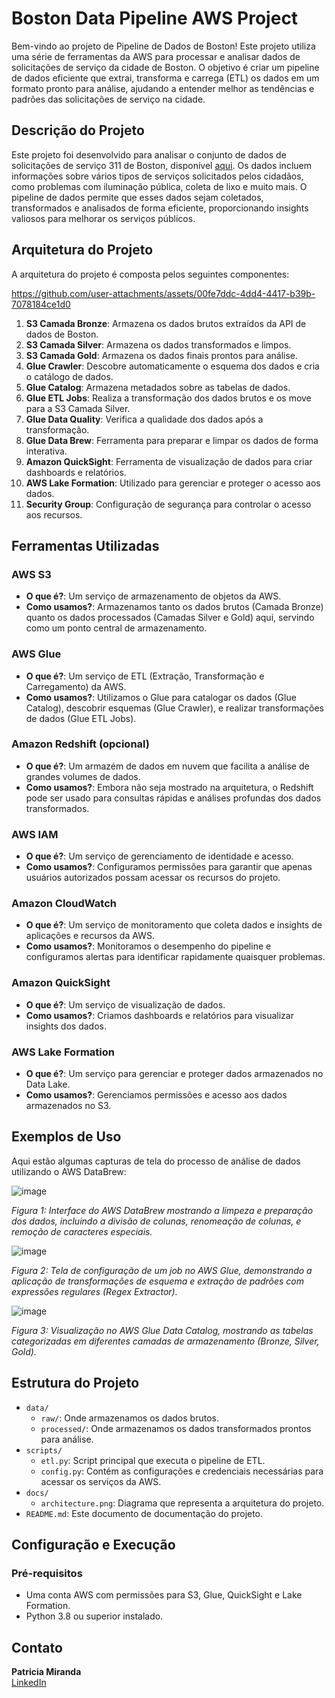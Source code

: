 # Boston Data Pipeline AWS Project

Bem-vindo ao projeto de Pipeline de Dados de Boston! Este projeto utiliza uma série de ferramentas da AWS para processar e analisar dados de solicitações de serviço da cidade de Boston. O objetivo é criar um pipeline de dados eficiente que extrai, transforma e carrega (ETL) os dados em um formato pronto para análise, ajudando a entender melhor as tendências e padrões das solicitações de serviço na cidade.

## Descrição do Projeto

Este projeto foi desenvolvido para analisar o conjunto de dados de solicitações de serviço 311 de Boston, disponível [aqui](https://data.boston.gov/dataset/311-service-requests). Os dados incluem informações sobre vários tipos de serviços solicitados pelos cidadãos, como problemas com iluminação pública, coleta de lixo e muito mais. O pipeline de dados permite que esses dados sejam coletados, transformados e analisados de forma eficiente, proporcionando insights valiosos para melhorar os serviços públicos.

## Arquitetura do Projeto

A arquitetura do projeto é composta pelos seguintes componentes:

https://github.com/user-attachments/assets/00fe7ddc-4dd4-4417-b39b-7078184ce1d0

1. **S3 Camada Bronze**: Armazena os dados brutos extraídos da API de dados de Boston.
2. **S3 Camada Silver**: Armazena os dados transformados e limpos.
3. **S3 Camada Gold**: Armazena os dados finais prontos para análise.
4. **Glue Crawler**: Descobre automaticamente o esquema dos dados e cria o catálogo de dados.
5. **Glue Catalog**: Armazena metadados sobre as tabelas de dados.
6. **Glue ETL Jobs**: Realiza a transformação dos dados brutos e os move para a S3 Camada Silver.
8. **Glue Data Quality**: Verifica a qualidade dos dados após a transformação.
9. **Glue Data Brew**: Ferramenta para preparar e limpar os dados de forma interativa.
10. **Amazon QuickSight**: Ferramenta de visualização de dados para criar dashboards e relatórios.
11. **AWS Lake Formation**: Utilizado para gerenciar e proteger o acesso aos dados.
12. **Security Group**: Configuração de segurança para controlar o acesso aos recursos.

## Ferramentas Utilizadas

### AWS S3
- **O que é?**: Um serviço de armazenamento de objetos da AWS.
- **Como usamos?**: Armazenamos tanto os dados brutos (Camada Bronze) quanto os dados processados (Camadas Silver e Gold) aqui, servindo como um ponto central de armazenamento.

### AWS Glue
- **O que é?**: Um serviço de ETL (Extração, Transformação e Carregamento) da AWS.
- **Como usamos?**: Utilizamos o Glue para catalogar os dados (Glue Catalog), descobrir esquemas (Glue Crawler), e realizar transformações de dados (Glue ETL Jobs).

### Amazon Redshift (opcional)
- **O que é?**: Um armazém de dados em nuvem que facilita a análise de grandes volumes de dados.
- **Como usamos?**: Embora não seja mostrado na arquitetura, o Redshift pode ser usado para consultas rápidas e análises profundas dos dados transformados.


### AWS IAM
- **O que é?**: Um serviço de gerenciamento de identidade e acesso.
- **Como usamos?**: Configuramos permissões para garantir que apenas usuários autorizados possam acessar os recursos do projeto.

### Amazon CloudWatch
- **O que é?**: Um serviço de monitoramento que coleta dados e insights de aplicações e recursos da AWS.
- **Como usamos?**: Monitoramos o desempenho do pipeline e configuramos alertas para identificar rapidamente quaisquer problemas.

### Amazon QuickSight
- **O que é?**: Um serviço de visualização de dados.
- **Como usamos?**: Criamos dashboards e relatórios para visualizar insights dos dados.

### AWS Lake Formation
- **O que é?**: Um serviço para gerenciar e proteger dados armazenados no Data Lake.
- **Como usamos?**: Gerenciamos permissões e acesso aos dados armazenados no S3.
## Exemplos de Uso

Aqui estão algumas capturas de tela do processo de análise de dados utilizando o AWS DataBrew:

![image](https://github.com/user-attachments/assets/386312d6-95c8-4891-8dcb-52e0d1b073cb)

*Figura 1: Interface do AWS DataBrew mostrando a limpeza e preparação dos dados, incluindo a divisão de colunas, renomeação de colunas, e remoção de caracteres especiais.*

![image](https://github.com/user-attachments/assets/984148d0-042e-445a-a6b8-ed9330f8df7b)

*Figura 2: Tela de configuração de um job no AWS Glue, demonstrando a aplicação de transformações de esquema e extração de padrões com expressões regulares (Regex Extractor).*

![image](https://github.com/user-attachments/assets/7fd8b2e9-1a28-41df-8055-247b9ce61c47)

*Figura 3: Visualização no AWS Glue Data Catalog, mostrando as tabelas categorizadas em diferentes camadas de armazenamento (Bronze, Silver, Gold).*


## Estrutura do Projeto

- `data/`
  - `raw/`: Onde armazenamos os dados brutos.
  - `processed/`: Onde armazenamos os dados transformados prontos para análise.
- `scripts/`
  - `etl.py`: Script principal que executa o pipeline de ETL.
  - `config.py`: Contém as configurações e credenciais necessárias para acessar os serviços da AWS.
- `docs/`
  - `architecture.png`: Diagrama que representa a arquitetura do projeto.
- `README.md`: Este documento de documentação do projeto.

## Configuração e Execução

### Pré-requisitos

- Uma conta AWS com permissões para S3, Glue, QuickSight e Lake Formation.
- Python 3.8 ou superior instalado.

## Contato

**Patricia Miranda**  
[LinkedIn](https://www.linkedin.com/in/patrícia-miranda-silva)
